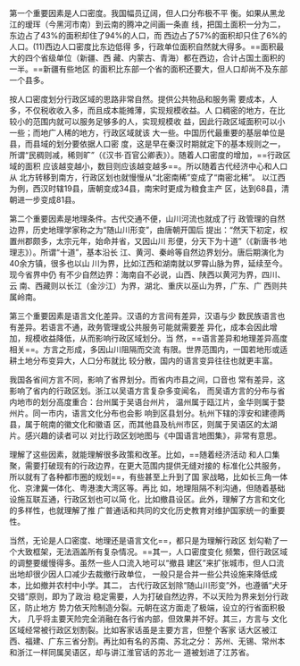 第一个重要因素是人口密度。我国幅员辽阔，但人口分布极不平 衡。如果从黑龙江的瑷珲（今黑河市南）到云南的腾冲之间画一条直 线，把国土面积一分为二，东边占了43%的面积却住了94%的人口，而 西边占了57%的面积却只住了6%的人口。(11)西边人口密度比东边低得 多，行政单位面积自然就大得多。==面积最大的四个省级单位（新疆、西 藏、内蒙古、青海）都在西边，合计占国土面积的一半。==新疆有些地区 的面积比东部一个省的面积还要大，但人口却尚不及东部一个县多。

按人口密度划分行政区域的思路非常自然。提供公共物品和服务需 要成本，人多，不仅税收收入多，而且成本能摊薄，实现规模收益。人 口稠密的地方，在比较小的范围内就可以服务足够多的人，实现规模收 益，因此行政区域面积可以小一些；而地广人稀的地方，行政区域就该 大一些。中国历代最重要的基层单位是县，而县域的划分要依据人口密 度，这是早在秦汉时期就定下的基本规则之一，所谓“民稠则减，稀则旷”（《汉书·百官公卿表》）。随着人口密度的增加，==行政区域的面积 应该越变越小，数目则应该越变越多==。所以随着古代经济中心和人口从 北方转移到南方，行政区划也就慢慢从“北密南稀”变成了“南密北稀”。 以江西为例，西汉时辖19县，唐朝变成34县，南宋时更成为粮食主产 区，达到68县，清朝进一步变成81县。

第二个重要因素是地理条件。古代交通不便，山川河流也就成了行 政管理的自然边界，历史地理学家称之为“随山川形变”，由唐朝开国后 提出：“然天下初定，权置州郡颇多，太宗元年，始命并省，又因山川 形便，分天下为十道”（《新唐书·地理志》）。所谓“十道”，基本沿长 江、黄河、秦岭等自然边界划分。唐后期演化为40余方镇，很多也以山 川为界，比如江西和湖南就以罗霄山脉为界，延续至今。现今省界中仍 有不少自然边界：海南自不必说，山西、陕西以黄河为界，四川、云 南、西藏则以长江（金沙江）为界，湖北、重庆以巫山为界，广东、广 西则共属岭南。

第三个重要因素是语言文化差异。汉语的方言间有差异，汉语与少 数民族语言也有差异。若语言不通，政务管理或公共服务可能就需要差 异化，成本会因此增加，规模收益降低，从而影响行政区域划分。当 然，==语言差异和地理差异高度相关==。方言之形成，多因山川阻隔而交流 有限。世界范围内，一国若地形或适耕土地分布变异大，人口分布就比 较分散，国内的语言变异往往也就更丰富。

我国各省间方言不同，影响了省界划分。而省内市县之间，口音也 常有差异，这影响了省内的行政区划。浙江以吴语方言复杂多变闻名， 而吴语方言的分布与省内地市的划分高度重合：台州属于吴语台州片， 温州属于瓯江片，金华则属于婺州片。同一市内，语言文化分布也会影 响到区县划分。杭州下辖的淳安和建德两县，属于皖南的徽文化和徽语 区，而其他县及杭州市区，则属于吴语区的太湖片。感兴趣的读者可以 对比行政区划地图与《中国语言地图集》，非常有意思。

理解了这些因素，就能理解很多政策和改革。比如，==随着经济活动 和人口集聚，需要打破现有的行政边界，在更大范围内提供无缝对接的 标准化公共服务，所以就有了各种都市圈的规划==，有些甚至上升到了国 家战略，比如长三角一体化、京津冀一体化、粤港澳大湾区等。再比 如，地理阻隔不利沟通，但随着基础设施互联互通，行政区划也可以简 化，比如撤县设区。此外，理解了方言和文化的多样性，也就理解了推 广普通话和共同的文化历史教育对维护国家统一的重要性。

当然，无论是人口密度、地理还是语言文化==，都只是为理解行政区 划勾勒了一个大致框架，无法涵盖所有复杂情况。==其一，人口密度变化 频繁，但行政区域的调整要缓慢得多。虽然一些人口流入地可以“撤县 建区”来扩张城市，但人口流出地却很少因人口减少去裁撤行政单位， 一般只是合并一些公共设施来降低成本，比如撤并农村中小学。其二， 古代行政区划除“随山川形变”外，也遵循“犬牙交错”原则，即为了政治 稳定需要，人为打破自然边界，不以天险为界来划分行政区，防止地方 势力依天险制造分裂。元朝在这方面走了极端，设立的行省面积极大， 几乎将主要天险完全消融在各行省内部，但效果并不好。其三，方言与 文化区域经常被行政区划割裂。比如客家话虽是主要方言，但整个客家 话大区被江西、福建、广东三省分割。再比如有名的苏南、苏北之分： 苏州、无锡、常州本和浙江一样同属吴语区，却与讲江淮官话的苏北一 道被划进了江苏省。